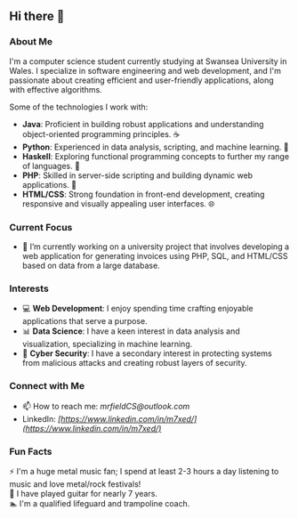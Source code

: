 ## Hi there 👋

### About Me
I'm a computer science student currently studying at Swansea University in Wales. I specialize in software engineering and web development, and I'm passionate about creating efficient and user-friendly applications, along with effective algorithms.

Some of the technologies I work with:
- **Java**: Proficient in building robust applications and understanding object-oriented programming principles. ☕
- **Python**: Experienced in data analysis, scripting, and machine learning. 🐍
- **Haskell**: Exploring functional programming concepts to further my range of languages. 💙
- **PHP**: Skilled in server-side scripting and building dynamic web applications. 🐘
- **HTML/CSS**: Strong foundation in front-end development, creating responsive and visually appealing user interfaces. 🌐

### Current Focus
- 🔭 I’m currently working on a university project that involves developing a web application for generating invoices using PHP, SQL, and HTML/CSS based on data from a large database.

### Interests
- 💻 **Web Development**: I enjoy spending time crafting enjoyable applications that serve a purpose.
- 📊 **Data Science**: I have a keen interest in data analysis and visualization, specializing in machine learning.
- 🤖 **Cyber Security**: I have a secondary interest in protecting systems from malicious attacks and creating robust layers of security.

### Connect with Me
- 📫 How to reach me: _mrfieldCS@outlook.com_  
- LinkedIn: _[https://www.linkedin.com/in/m7xed/](https://www.linkedin.com/in/m7xed/)_

### Fun Facts
⚡ I'm a huge metal music fan; I spend at least 2-3 hours a day listening to music and love metal/rock festivals!  
🎸 I have played guitar for nearly 7 years.  
🏊 I'm a qualified lifeguard and trampoline coach.
